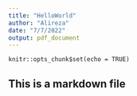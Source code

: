 ```yaml
---
title: "HelloWorld"
author: "Alireza"
date: "7/7/2022"
output: pdf_document
---
```


```{r setup, include=FALSE}
knitr::opts_chunk$set(echo = TRUE)
```

## This is a markdown file